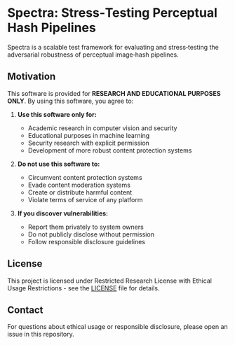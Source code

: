 # Spectra: Stress‐Testing Perceptual Hash Pipelines

Spectra is a scalable test framework for evaluating and stress‐testing the adversarial robustness of perceptual image‐hash pipelines. 

## Motivation




This software is provided for **RESEARCH AND EDUCATIONAL PURPOSES ONLY**. By using this software, you agree to:

1. **Use this software only for:**
   - Academic research in computer vision and security
   - Educational purposes in machine learning
   - Security research with explicit permission
   - Development of more robust content protection systems

2. **Do not use this software to:**
   - Circumvent content protection systems
   - Evade content moderation systems
   - Create or distribute harmful content
   - Violate terms of service of any platform

3. **If you discover vulnerabilities:**
   - Report them privately to system owners
   - Do not publicly disclose without permission
   - Follow responsible disclosure guidelines


## License

This project is licensed under Restricted Research License with Ethical Usage Restrictions - see the [LICENSE](LICENSE) file for details.

## Contact

For questions about ethical usage or responsible disclosure, please open an issue in this repository.